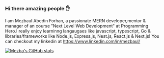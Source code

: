 ### Hi there amazing people ✋

I am Mezbaul Abedin Forhan, a passionate MERN developer,mentor & manager of an course "Next Level Web Development" at Programming Hero.I really enjoy learninng langaugaes like javascript, typescript, Go & libraries/frameworks like Node.js, Express.js, Nest.js, React.js & Next.js! You can checkout my linkedin at https://www.linkedin.com/in/mezbaul/

[![Mezba's GitHub stats](https://github-readme-stats.vercel.app/api?username=abedinforhan)](https://github.com/anuraghazra/github-readme-stats)
